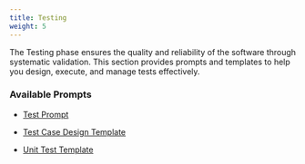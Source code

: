 ```yaml
---
title: Testing
weight: 5
---
```


The Testing phase ensures the quality and reliability of the software through systematic validation. This section provides prompts and templates to help you design, execute, and manage tests effectively.


### Available Prompts







- [Test Prompt](test_prompt_68cbd13fb3127c113adca1ce_20250918_150039/)

- [Test Case Design Template](test_case_design_template_68b968c7a7090f3d152e5aaf_20250911_145737/)
- [Unit Test Template](unit_test_template_68bf0ad5226242c9a1070426_20250911_145737/)
